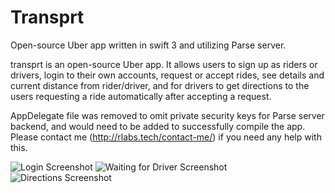 # Transprt
Open-source Uber app written in swift 3 and utilizing Parse server.

transprt is an open-source Uber app. It allows users to sign up as riders or drivers, login to their own accounts, request or accept rides, see details and current distance from rider/driver, and for drivers to get directions to the users requesting a ride automatically after accepting a request.

AppDelegate file was removed to omit private security keys for Parse server backend, and would need to be added to successfully compile the app. Please contact me (http://rlabs.tech/contact-me/) if you need any help with this.

![Login Screenshot](http://i.imgur.com/kyjrw4h.png)
![Waiting for Driver Screenshot](http://i.imgur.com/Hm8iQ2A.png)
![Directions Screenshot](http://i.imgur.com/RAzxxri.png)
